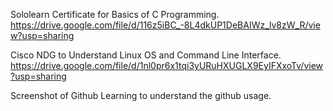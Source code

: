 Sololearn Certificate for Basics of C Programming.
https://drive.google.com/file/d/116z5iBC_-8L4dkUP1DeBAIWz_lv8zW_R/view?usp=sharing

Cisco NDG to Understand Linux OS and Command Line Interface.
https://drive.google.com/file/d/1nl0pr6x1tqi3yURuHXUGLX9EyIFXxoTv/view?usp=sharing

Screenshot of Github Learning to understand the github usage.
